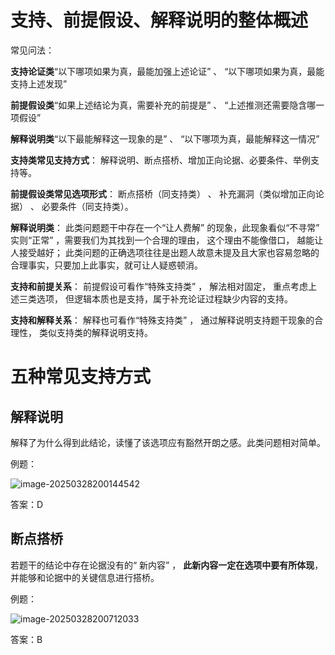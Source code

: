 # 支持、前提假设、解释说明的整体概述  

常见问法：

**支持论证类**“以下哪项如果为真，最能加强上述论证” 、 “以下哪项如果为真，最能支持上述发现”

**前提假设类**“如果上述结论为真，需要补充的前提是” 、 “上述推测还需要隐含哪一项假设”

**解释说明类**“以下最能解释这一现象的是” 、 “以下哪项为真，最能解释这一情况”



**支持类常见支持方式**： 解释说明、断点搭桥、增加正向论据、必要条件、举例支持等。

**前提假设类常见选项形式**： 断点搭桥（同支持类） 、 补充漏洞（类似增加正向论据） 、 必要条件（同支持类）。

**解释说明类**： 此类问题题干中存在一个“让人费解” 的现象，此现象看似“不寻常” 实则“正常” ，需要我们为其找到一个合理的理由， 这个理由不能像借口， 越能让人接受越好； 此类问题的正确选项往往是出题人故意未提及且大家也容易忽略的合理事实，只要加上此事实，就可让人疑惑顿消。



**支持和前提关系**： 前提假设可看作“特殊支持类” ， 解法相对固定， 重点考虑上述三类选项， 但逻辑本质也是支持，属于补充论证过程缺少内容的支持。

**支持和解释关系**： 解释也可看作“特殊支持类” ， 通过解释说明支持题干现象的合理性， 类似支持类的解释说明支持。

# 五种常见支持方式

## 解释说明

解释了为什么得到此结论，读懂了该选项应有豁然开朗之感。此类问题相对简单。  

例题：

![image-20250328200144542](https://imagere.oss-cn-beijing.aliyuncs.com/mxyimage-20250328200144542.png)

答案：D

## 断点搭桥

若题干的结论中存在论据没有的“ 新内容” ， **此新内容一定在选项中要有所体现**， 并能够和论据中的关键信息进行搭桥。  

例题：

![image-20250328200712033](https://imagere.oss-cn-beijing.aliyuncs.com/mxyimage-20250328200712033.png)

答案：B